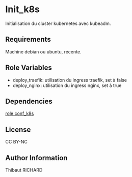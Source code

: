 Init_k8s
=========

Initialisation du cluster kubernetes avec kubeadm.

Requirements
------------

Machine debian ou ubuntu, récente.

Role Variables
--------------

- deploy_traefik: utilisation du ingress traefik, set à false 
- deploy_nginx: utilisation du ingress nginx, set à true 

Dependencies
------------

[role conf_k8s](https://github.com/Thibaut833/conf_k8s)

License
-------

CC BY-NC

Author Information
------------------

Thibaut RICHARD
